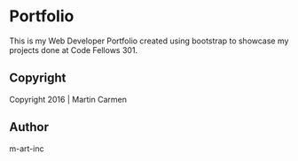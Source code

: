 # Portfolio

This is my Web Developer Portfolio created using bootstrap to showcase my projects done at Code Fellows 301.



## Copyright

Copyright 2016 | Martin Carmen

## Author

m-art-inc
